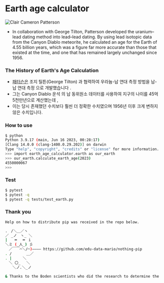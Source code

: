 # Earth age calculator

![Clair Cameron Patterson](https://i.namu.wiki/i/rbi7RdoqY7HfoOPSi69iHrdVdsALZpDs6C_DT4UEzY4CtfWSlHLji1ka54DVD3SpR6kWs9dpp6aw_98BgAjzAjqEmvhlUobHAjBSKIZu7eqFsIKasb9Yi2NWS6mMRac6vgKQMW4ERkCIXrVXTFubvQ.webp)

- In collaboration with George Tilton, Patterson developed the uranium–lead dating method into lead–lead dating. By using lead isotopic data from the Canyon Diablo meteorite, he calculated an age for the Earth of 4.55 billion years, which was a figure far more accurate than those that existed at the time, and one that has remained largely unchanged since 1956.

### The History of Earth's Age Calculation
- [패터슨은](https://en.wikipedia.org/wiki/Clair_Cameron_Patterson) 조지 틸튼(George Tilton) 과 협력하여 우라늄-납 연대 측정 방법을 납-납 연대 측정 으로 개발했습니다 . 
- 그는 Canyon Diablo 운석 의 납 동위원소 데이터를 사용하여 지구의 나이를 45억 5천만년으로 계산했는데 , 
- 이는 당시 존재했던 수치보다 훨씬 더 정확한 수치였으며 1956년 이후 크게 변하지 않은 수치입니다.

### How to use
```bash
$ python
Python 3.9.17 (main, Jun 16 2023, 00:28:17) 
[Clang 14.0.0 (clang-1400.0.29.202)] on darwin
Type "help", "copyright", "credits" or "license" for more information.
>>> import earth_age_calculator.earth as our_earth
>>> our_earth.calculate_earth_age(2023)
4550000067
>>> 
```

### Test
```bash
$ pytest
$ pytest -q
$ pytest -q tests/test_earth.py
```

### Thank you
```bash
Help on how to distribute pip was received in the repo below.

.　/＼＿／ヽ
／ _ノ　ヽ_ ＼
|　　━　 ━　i
＼ミ (_人_) 彡
　／￣￣⌒＼/⌒)―――― https://github.com/edu-data-mario/nothing-pip
. /　　　　＿／　
. |　　　＼
　＼ 〇_　 ＼
　　＼ノ.＼_ノ

& Thanks to the Boden scientists who did the research to determine the age of the Earth.
```